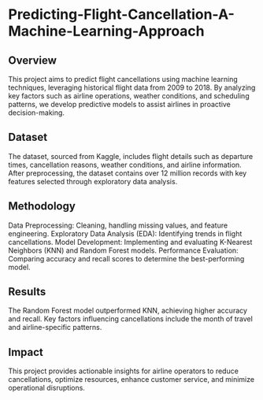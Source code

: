 # Predicting-Flight-Cancellation-A-Machine-Learning-Approach

## Overview
This project aims to predict flight cancellations using machine learning techniques, leveraging historical flight data from 2009 to 2018. By analyzing key factors such as airline operations, weather conditions, and scheduling patterns, we develop predictive models to assist airlines in proactive decision-making.

## Dataset
The dataset, sourced from Kaggle, includes flight details such as departure times, cancellation reasons, weather conditions, and airline information. After preprocessing, the dataset contains over 12 million records with key features selected through exploratory data analysis.

## Methodology
Data Preprocessing: Cleaning, handling missing values, and feature engineering.
Exploratory Data Analysis (EDA): Identifying trends in flight cancellations.
Model Development: Implementing and evaluating K-Nearest Neighbors (KNN) and Random Forest models.
Performance Evaluation: Comparing accuracy and recall scores to determine the best-performing model.

## Results
The Random Forest model outperformed KNN, achieving higher accuracy and recall. Key factors influencing cancellations include the month of travel and airline-specific patterns.

## Impact
This project provides actionable insights for airline operators to reduce cancellations, optimize resources, enhance customer service, and minimize operational disruptions.

